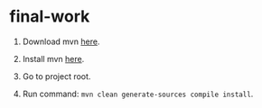 # final-work

1) Download mvn [here](https://maven.apache.org/download.cgi).

2) Install mvn [here](https://maven.apache.org/install).

3) Go to project root.

4) Run command: `mvn clean generate-sources compile install`.
